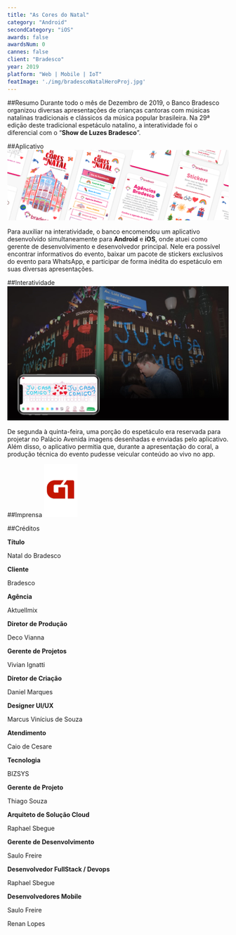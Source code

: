 ```yaml
---
title: "As Cores do Natal"
category: "Android"
secondCategory: "iOS"
awards: false
awardsNum: 0
cannes: false
client: "Bradesco"
year: 2019
platform: "Web | Mobile | IoT"
featImage: './img/bradescoNatalHeroProj.jpg'
---
```

##Resumo
Durante todo o mês de Dezembro de 2019, o Banco Bradesco organizou diversas apresentações de crianças cantoras com músicas natalinas tradicionais e clássicos da música popular brasileira. Na 29ª edição deste tradicional espetáculo natalino, a interatividade foi o diferencial com o “**Show de Luzes Bradesco**”.

##Aplicativo
![](/img/AppNatalBraOverview.png)

Para auxiliar na interatividade, o banco encomendou um aplicativo desenvolvido simultaneamente para **Android** e **iOS**, onde atuei como gerente de desenvolvimento e desenvolvedor principal. Nele era possível encontrar informativos do evento, baixar um pacote de stickers exclusivos do evento para WhatsApp, e participar de forma inédita do espetáculo em suas diversas apresentações.

##Interatividade
![](/img/bradescoNatalProposal.jpg)


De segunda à quinta-feira, uma porção do espetáculo era reservada para projetar no Palácio Avenida imagens desenhadas e enviadas pelo aplicativo. Além disso, o aplicativo permitia que, durante a apresentação do coral, a produção técnica do evento pudesse veicular conteúdo ao vivo no app.

##Imprensa
[![G1](/img/g1.png)](https://g1.globo.com/pr/parana/especial-publicitario/bradesco/noticia/2019/12/03/natal-do-bradesco-abre-as-janelas-para-um-futuro-de-cor-e-esperanca.ghtml) 


##Créditos

**Título**

Natal do Bradesco

**Cliente**

Bradesco

**Agência**

Aktuellmix

**Diretor de Produção**

Deco Vianna

**Gerente de Projetos**

Vivian Ignatti

**Diretor de Criação**

Daniel Marques

**Designer UI/UX**

Marcus Vinícius de Souza

**Atendimento**

Caio de Cesare

**Tecnologia**

BIZSYS

**Gerente de Projeto**

Thiago Souza

**Arquiteto de Solução Cloud**

Raphael Sbegue

**Gerente de Desenvolvimento**

Saulo Freire

**Desenvolvedor FullStack / Devops**

Raphael Sbegue

**Desenvolvedores Mobile**

Saulo Freire

Renan Lopes